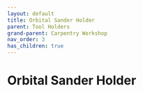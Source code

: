 ```yaml
---
layout: default
title: Orbital Sander Holder
parent: Tool Holders
grand-parent: Carpentry Workshop
nav_order: 3
has_children: true
---
```


# Orbital Sander Holder